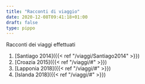 ```yaml
---
title: "Racconti di viaggio"
date: 2020-12-08T09:41:18+01:00
draft: false
type: pippo
---
```

Racconti dei viaggi effettuati


1. [Santiago 2014]({{< ref "/viaggi/Santiago2014" >}})
2. [Croazia 2015]({{< ref "/viaggi/#" >}})
3. [Lapponia 2018]({{< ref "/viaggi/#" >}})
4. [Islanda 2018]({{< ref "/viaggi/#" >}})
